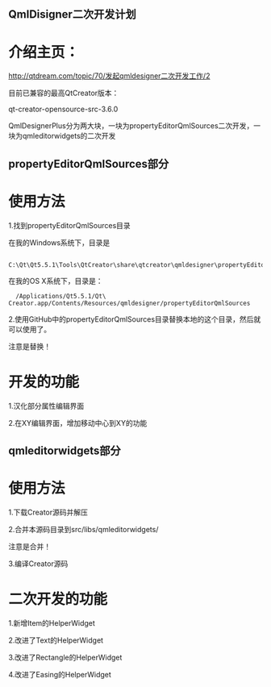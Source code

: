 ## QmlDisigner二次开发计划

# 介绍主页：

http://qtdream.com/topic/70/发起qmldesigner二次开发工作/2

目前已兼容的最高QtCreator版本：

qt-creator-opensource-src-3.6.0


QmlDesignerPlus分为两大块，一块为propertyEditorQmlSources二次开发，一块为qmleditorwidgets的二次开发




## propertyEditorQmlSources部分

# 使用方法

1.找到propertyEditorQmlSources目录

  在我的Windows系统下，目录是
  
      C:\Qt\Qt5.5.1\Tools\QtCreator\share\qtcreator\qmldesigner\propertyEditorQmlSources
      
  在我的OS X系统下，目录是：
  
      /Applications/Qt5.5.1/Qt\ Creator.app/Contents/Resources/qmldesigner/propertyEditorQmlSources
      

2.使用GitHub中的propertyEditorQmlSources目录替换本地的这个目录，然后就可以使用了。

注意是替换！


# 开发的功能

1.汉化部分属性编辑界面

2.在XY编辑界面，增加移动中心到XY的功能




## qmleditorwidgets部分

# 使用方法

1.下载Creator源码并解压

2.合并本源码目录到src/libs/qmleditorwidgets/

注意是合并！

3.编译Creator源码


# 二次开发的功能

1.新增Item的HelperWidget

2.改进了Text的HelperWidget

3.改进了Rectangle的HelperWidget

4.改进了Easing的HelperWidget

